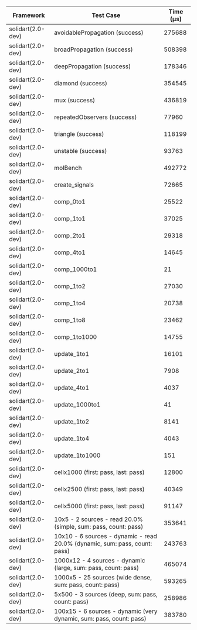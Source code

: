 | Framework | Test Case | Time (μs) |
| --- | --- | --- |
| solidart(2.0-dev) | avoidablePropagation (success) | 275688 |
| solidart(2.0-dev) | broadPropagation (success) | 508398 |
| solidart(2.0-dev) | deepPropagation (success) | 178346 |
| solidart(2.0-dev) | diamond (success) | 354545 |
| solidart(2.0-dev) | mux (success) | 436819 |
| solidart(2.0-dev) | repeatedObservers (success) | 77960 |
| solidart(2.0-dev) | triangle (success) | 118199 |
| solidart(2.0-dev) | unstable (success) | 93763 |
| solidart(2.0-dev) | molBench | 492772 |
| solidart(2.0-dev) | create_signals | 72665 |
| solidart(2.0-dev) | comp_0to1 | 25522 |
| solidart(2.0-dev) | comp_1to1 | 37025 |
| solidart(2.0-dev) | comp_2to1 | 29318 |
| solidart(2.0-dev) | comp_4to1 | 14645 |
| solidart(2.0-dev) | comp_1000to1 | 21 |
| solidart(2.0-dev) | comp_1to2 | 27030 |
| solidart(2.0-dev) | comp_1to4 | 20738 |
| solidart(2.0-dev) | comp_1to8 | 23462 |
| solidart(2.0-dev) | comp_1to1000 | 14755 |
| solidart(2.0-dev) | update_1to1 | 16101 |
| solidart(2.0-dev) | update_2to1 | 7908 |
| solidart(2.0-dev) | update_4to1 | 4037 |
| solidart(2.0-dev) | update_1000to1 | 41 |
| solidart(2.0-dev) | update_1to2 | 8141 |
| solidart(2.0-dev) | update_1to4 | 4043 |
| solidart(2.0-dev) | update_1to1000 | 151 |
| solidart(2.0-dev) | cellx1000 (first: pass, last: pass) | 12800 |
| solidart(2.0-dev) | cellx2500 (first: pass, last: pass) | 40349 |
| solidart(2.0-dev) | cellx5000 (first: pass, last: pass) | 91147 |
| solidart(2.0-dev) | 10x5 - 2 sources - read 20.0% (simple, sum: pass, count: pass) | 353641 |
| solidart(2.0-dev) | 10x10 - 6 sources - dynamic - read 20.0% (dynamic, sum: pass, count: pass) | 243763 |
| solidart(2.0-dev) | 1000x12 - 4 sources - dynamic (large, sum: pass, count: pass) | 465074 |
| solidart(2.0-dev) | 1000x5 - 25 sources (wide dense, sum: pass, count: pass) | 593265 |
| solidart(2.0-dev) | 5x500 - 3 sources (deep, sum: pass, count: pass) | 258986 |
| solidart(2.0-dev) | 100x15 - 6 sources - dynamic (very dynamic, sum: pass, count: pass) | 383780 |
